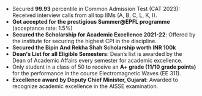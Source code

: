 - Secured **99.93** percentile in Common Admission Test (CAT 2023): Received interview calls from all top IIMs (A, B, C, L, K, I). 
- **Got accepted for the prestigious Summer@EPFL programme** (acceptance rate: 1.5%)
- **Secured the Scholarship for Academic Excellence 2021-22**: Offered by the institute for securing the highest CPI in the discipline.
- **Secured the Bipin And Rekha Shah Scholarship worth INR 100k**
- **Dean's List for all Eligible Semesters**:  Dean’s list is awarded by the Dean of Academic Affairs every semester for academic excellence.
- Only student in a class of 50 to receive an **A+ grade (11/10 grade points)** for the performance in the course Electromagnetic Waves (EE 311).
- **Excellence award by Deputy Chief Minister, Gujarat**: Awarded to recognize academic excellence in the AISSE examination.
